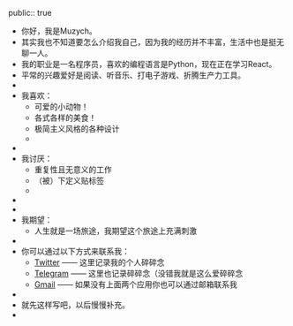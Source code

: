 public:: true

- 你好，我是Muzych。
- 其实我也不知道要怎么介绍我自己，因为我的经历并不丰富，生活中也是挺无聊一人。
- 我的职业是一名程序员，喜欢的编程语言是Python，现在正在学习React。
- 平常的兴趣爱好是阅读、听音乐、打电子游戏、折腾生产力工具。
-
- 我喜欢：
	- 可爱的小动物！
	- 各式各样的美食！
	- 极简主义风格的各种设计
	-
-
- 我讨厌：
	- 重复性且无意义的工作
	- （被）下定义贴标签
	-
-
-
- 我期望：
	- 人生就是一场旅途，我期望这个旅途上充满刺激
-
- 你可以通过以下方式来联系我：
	- [Twitter](https://t.me/Muzy_ch) —— 这里记录我的个人碎碎念
	- [Telegram](https://t.me/Muzy_ch) —— 这里也记录碎碎念（没错我就是这么爱碎碎念
	- [Gmail](haxk1024@gmail.com) —— 如果没有上面两个应用你也可以通过邮箱联系我
-
- 就先这样写吧，以后慢慢补充。
-